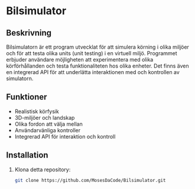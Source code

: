 # Bilsimulator

## Beskrivning

Bilsimulatorn är ett program utvecklat för att simulera körning i olika miljöer och för att testa olika units (unit testing) i en virtuell miljö. Programmet erbjuder användare möjligheten att experimentera med olika körförhållanden och testa funktionaliteten hos olika enheter. Det finns även en integrerad API för att underlätta interaktionen med och kontrollen av simulatorn.

## Funktioner

- Realistisk körfysik
- 3D-miljöer och landskap
- Olika fordon att välja mellan
- Användarvänliga kontroller
- Integrerad API för interaktion och kontroll

## Installation

1. Klona detta repository:
   ```bash
   git clone https://github.com/MosesDaCode/Bilsimulator.git
